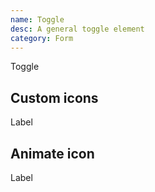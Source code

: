 ```yaml
---
name: Toggle
desc: A general toggle element
category: Form
---
```


<base-knobs src="./components.json" name="base-toggle">
<base-toggle>Toggle</base-toggle>
</base-knobs>

## Custom icons

<base-knobs hideTabs src="./components.json" name="base-toggle">
<base-toggle>
  <i slot="on" style="--ggs: 0.8;" class="gg-sun"></i>
  Label
  <i slot="off" style="--ggs: 0.8;" class="gg-moon"></i>
</base-toggle>
</base-knobs>

## Animate icon

<base-knobs hideTabs src="./components.json" name="base-toggle">
<style>
  .toggle-animation [slot="on"] {
    opacity: 0;
    transition: all 0.5s ease;
    transform: rotate(-45deg);
  }
  .toggle-animation[checked] [slot="on"] {
    opacity: 1;
    visibility: visible;
    transform: rotate(0deg);
  }
</style>
<base-toggle class="toggle-animation">
  <i slot="on" class="gg-check"></i>
  Label
</base-toggle>
</base-knobs>
